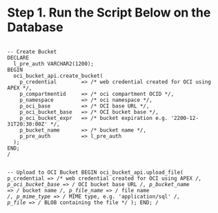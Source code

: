 <!DOCTYPE html>
<html lang="en">
<head>
  <meta charset="UTF-8" />
</head>
<body>
  <h1>Step 1. Run the Script Below on the Database</h1>
  <div class="step">
    <pre><code>
-- Create Bucket
DECLARE
  l_pre_auth VARCHAR2(1200);
BEGIN
  oci_bucket_api.create_bucket(
    p_credential        => /* web credential created for OCI using APEX */,
    p_compartmentid     => /* oci compartment OCID */,
    p_namespace         => /* oci namespace */,
    p_oci_base          => /* OCI base URL */,
    p_oci_bucket_base   => /* OCI bucket base */,
    p_oci_bucket_expr   => /* bucket expiration e.g. '2200-12-31T20:30:00Z' */,
    p_bucket_name       => /* bucket name */,
    p_pre_auth          => l_pre_auth
  );
END;
/

-- Upload to OCI Bucket
BEGIN
  oci_bucket_api.upload_file(
    p_credential      => /* web credential created for OCI using APEX */,
    p_oci_bucket_base => /* OCI bucket base URL */,
    p_bucket_name     => /* bucket name */,
    p_file_name       => /* file name */,
    p_mime_type       => /* MIME type, e.g. 'application/sql' */,
    p_file            => /* BLOB containing the file */
  );
END;
/
    </code></pre>
  </div>
</body>
</html>
